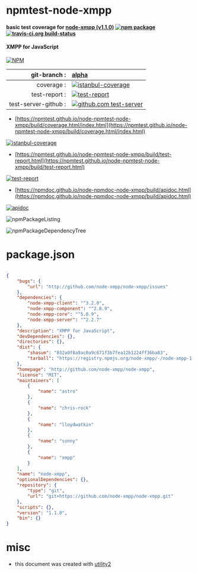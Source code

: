 # npmtest-node-xmpp

#### basic test coverage for  [node-xmpp (v1.1.0)](http://github.com/node-xmpp/node-xmpp)  [![npm package](https://img.shields.io/npm/v/npmtest-node-xmpp.svg?style=flat-square)](https://www.npmjs.org/package/npmtest-node-xmpp) [![travis-ci.org build-status](https://api.travis-ci.org/npmtest/node-npmtest-node-xmpp.svg)](https://travis-ci.org/npmtest/node-npmtest-node-xmpp)

#### XMPP for JavaScript

[![NPM](https://nodei.co/npm/node-xmpp.png?downloads=true&downloadRank=true&stars=true)](https://www.npmjs.com/package/node-xmpp)

| git-branch : | [alpha](https://github.com/npmtest/node-npmtest-node-xmpp/tree/alpha)|
|--:|:--|
| coverage : | [![istanbul-coverage](https://npmtest.github.io/node-npmtest-node-xmpp/build/coverage.badge.svg)](https://npmtest.github.io/node-npmtest-node-xmpp/build/coverage.html/index.html)|
| test-report : | [![test-report](https://npmtest.github.io/node-npmtest-node-xmpp/build/test-report.badge.svg)](https://npmtest.github.io/node-npmtest-node-xmpp/build/test-report.html)|
| test-server-github : | [![github.com test-server](https://npmtest.github.io/node-npmtest-node-xmpp/GitHub-Mark-32px.png)](https://npmtest.github.io/node-npmtest-node-xmpp/build/app/index.html) | | build-artifacts : | [![build-artifacts](https://npmtest.github.io/node-npmtest-node-xmpp/glyphicons_144_folder_open.png)](https://github.com/npmtest/node-npmtest-node-xmpp/tree/gh-pages/build)|

- [https://npmtest.github.io/node-npmtest-node-xmpp/build/coverage.html/index.html](https://npmtest.github.io/node-npmtest-node-xmpp/build/coverage.html/index.html)

[![istanbul-coverage](https://npmtest.github.io/node-npmtest-node-xmpp/build/screenCapture.buildCi.browser.%252Ftmp%252Fbuild%252Fcoverage.lib.html.png)](https://npmtest.github.io/node-npmtest-node-xmpp/build/coverage.html/index.html)

- [https://npmtest.github.io/node-npmtest-node-xmpp/build/test-report.html](https://npmtest.github.io/node-npmtest-node-xmpp/build/test-report.html)

[![test-report](https://npmtest.github.io/node-npmtest-node-xmpp/build/screenCapture.buildCi.browser.%252Ftmp%252Fbuild%252Ftest-report.html.png)](https://npmtest.github.io/node-npmtest-node-xmpp/build/test-report.html)

- [https://npmdoc.github.io/node-npmdoc-node-xmpp/build/apidoc.html](https://npmdoc.github.io/node-npmdoc-node-xmpp/build/apidoc.html)

[![apidoc](https://npmdoc.github.io/node-npmdoc-node-xmpp/build/screenCapture.buildCi.browser.%252Ftmp%252Fbuild%252Fapidoc.html.png)](https://npmdoc.github.io/node-npmdoc-node-xmpp/build/apidoc.html)

![npmPackageListing](https://npmtest.github.io/node-npmtest-node-xmpp/build/screenCapture.npmPackageListing.svg)

![npmPackageDependencyTree](https://npmtest.github.io/node-npmtest-node-xmpp/build/screenCapture.npmPackageDependencyTree.svg)



# package.json

```json

{
    "bugs": {
        "url": "http://github.com/node-xmpp/node-xmpp/issues"
    },
    "dependencies": {
        "node-xmpp-client": "^3.2.0",
        "node-xmpp-component": "^2.0.9",
        "node-xmpp-core": "^5.0.9",
        "node-xmpp-server": "^2.2.7"
    },
    "description": "XMPP for JavaScript",
    "devDependencies": {},
    "directories": {},
    "dist": {
        "shasum": "832a0f8a9ac0a9c671f3b7fea12b1224ff36ba83",
        "tarball": "https://registry.npmjs.org/node-xmpp/-/node-xmpp-1.1.0.tgz"
    },
    "homepage": "http://github.com/node-xmpp/node-xmpp",
    "license": "MIT",
    "maintainers": [
        {
            "name": "astro"
        },
        {
            "name": "chris-rock"
        },
        {
            "name": "lloydwatkin"
        },
        {
            "name": "sonny"
        },
        {
            "name": "xmpp"
        }
    ],
    "name": "node-xmpp",
    "optionalDependencies": {},
    "repository": {
        "type": "git",
        "url": "git+https://github.com/node-xmpp/node-xmpp.git"
    },
    "scripts": {},
    "version": "1.1.0",
    "bin": {}
}
```



# misc
- this document was created with [utility2](https://github.com/kaizhu256/node-utility2)
